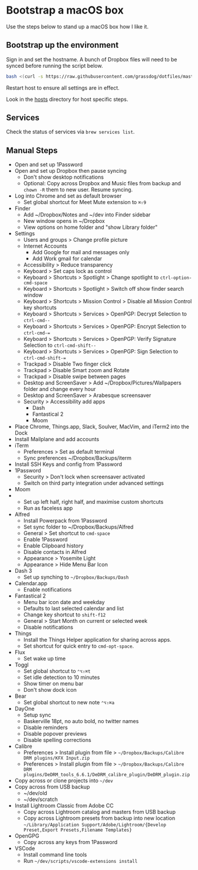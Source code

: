 # Bootstrap a macOS box

Use the steps below to stand up a macOS box how I like it.

## Bootstrap up the environment

Sign in and set the hostname. A bunch of Dropbox files will need to be synced before running the script below.

```sh
bash <(curl -s https://raw.githubusercontent.com/grassdog/dotfiles/master/bootstrap.sh)
```

Restart host to ensure all settings are in effect.

Look in the [hosts](hosts) directory for host specific steps.

## Services

Check the status of services via `brew services list`.

## Manual Steps

- Open and set up 1Password
- Open and set up Dropbox then pause syncing
    - Don't show desktop notifications
    - Optional: Copy across Dropbox and Music files from backup and `chown -R` them to new user. Resume syncing.
- Log into Chrome and set as default browser
    - Set global shortcut for Meet Mute extension to `⌘⇧9`
- Finder
    - Add ~/Dropbox/Notes and ~/dev into Finder sidebar
    - New window opens in ~/Dropbox
    - View options on home folder and "show Library folder"
- Settings
    - Users and groups > Change profile picture
    - Internet Accounts
        - Add Google for mail and messages only
        - Add Work gmail for calendar
    - Accessibility > Reduce transparency
    - Keyboard > Set caps lock as control
    - Keyboard > Shortcuts > Spotlight > Change spotlight to `ctrl-option-cmd-space`
    - Keyboard > Shortcuts > Spotlight > Switch off show finder search window
    - Keyboard > Shortcuts > Mission Control > Disable all Mission Control key shortcuts
    - Keyboard > Shortcuts > Services > OpenPGP: Decrypt Selection to `ctrl-cmd--`
    - Keyboard > Shortcuts > Services > OpenPGP: Encrypt Selection to `ctrl-cmd-=`
    - Keyboard > Shortcuts > Services > OpenPGP: Verify Signature Selection to `ctrl-cmd-shift--`
    - Keyboard > Shortcuts > Services > OpenPGP: Sign Selection to `ctrl-cmd-shift-=`
    - Trackpad > Disable Two finger click
    - Trackpad > Disable Smart zoom and Rotate
    - Trackpad > Disable swipe between pages
    - Desktop and ScreenSaver > Add ~/Dropbox/Pictures/Wallpapers folder and change every hour
    - Desktop and ScreenSaver > Arabesque screensaver
    - Security > Accessibility add apps
        - Dash
        - Fantastical 2
        - Moom
- Place Chrome, Things.app, Slack, Soulver, MacVim, and iTerm2 into the Dock
- Install Mailplane and add accounts
- iTerm
    - Preferences > Set as default terminal
    - Sync preferences ~/Dropbox/Backups/iterm
- Install SSH Keys and config from 1Password
- 1Password
    - Security > Don't lock when screensaver activated
    - Switch on third party integration under advanced settings
- Moom
-   - Set up left half, right half, and maximise custom shortcuts
    - Run as faceless app
- Alfred
    - Install Powerpack from 1Password
    - Set sync folder to ~/Dropbox/Backups/Alfred
    - General > Set shortcut to `cmd-space`
    - Enable 1Password
    - Enable Clipboard history
    - Disable contacts in Alfred
    - Appearance > Yosemite Light
    - Appearance > Hide Menu Bar Icon
- Dash 3
    - Set up synching to `~/Dropbox/Backups/Dash`
- Calendar.app
    - Enable notifications
- Fantastical 2
    - Menu bar icon date and weekday
    - Defaults to last selected calendar and list
    - Change key shortcut to `shift-f12`
    - General > Start Month on current or selected week
    - Disable notifications
- Things
    - Install the Things Helper application for sharing across apps.
    - Set shortcut for quick entry to `cmd-opt-space`.
- Flux
    - Set wake up time
- Toggl
    - Set global shortcut to `⌃⌥⇧⌘t` 
    - Set idle detection to 10 minutes
    - Show timer on menu bar
    - Don't show dock icon
- Bear
    - Set global shortcut to new note `⌃⌥⇧⌘a` 
- DayOne
    - Setup sync
    - Baskerville 18pt, no auto bold, no twitter names
    - Disable reminders
    - Disable popover previews
    - Disable spelling corrections
- Calibre
    - Preferences > Install plugin from file > `~/Dropbox/Backups/Calibre DRM plugins/KFX Input.zip`
    - Preferences > Install plugin from file > `~/Dropbox/Backups/Calibre DRM plugins/DeDRM_tools_6.6.1/DeDRM_calibre_plugin/DeDRM_plugin.zip`
- Copy across or clone projects into `~/dev`
- Copy across from USB backup
    - ~/dev/old
    - ~/dev/scratch
- Install Lightroom Classic from Adobe CC
    - Copy across Lightroom catalog and masters from USB backup
    - Copy across Lightroom presets from backup into new location `~/Library/Application Support/Adobe/Lightroom/{Develop Preset,Export Presets,Filename Templates}`
- OpenGPG
    - Copy across any keys from 1Password
- VSCode
    - Install command line tools
    - Run `~/dev/scripts/vscode-extensions install`

